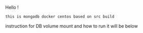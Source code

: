  Hello !

	this is mongodb docker centos based on src build 

instruction for DB volume mount and how to run it will be below 
